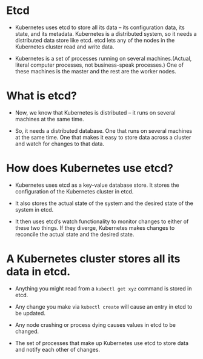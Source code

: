 
# Etcd 

- Kubernetes uses etcd to store all its data – its configuration data, its state, and its metadata. Kubernetes is a distributed system, so it needs a
distributed data store like etcd. etcd lets any of the nodes in the Kubernetes cluster read and write data.

- Kubernetes is a set of processes running on several machines.(Actual, literal computer processes, not business-speak processes.) 
One of these machines is the master and the rest are the worker nodes.


# What is etcd?

- Now, we know that Kubernetes is distributed – it runs on several machines at the same time.

- So, it needs a distributed database. One that runs on several machines at the same time. One that makes it easy to store data across a 
cluster and watch for changes to that data.

# How does Kubernetes use etcd?

- Kubernetes uses etcd as a key-value database store. It stores the configuration of the Kubernetes cluster in etcd.

- It also stores the actual state of the system and the desired state of the system in etcd.

- It then uses etcd’s watch functionality to monitor changes to either of these two things. If they diverge, Kubernetes makes changes to reconcile the actual state and the desired state.

# A Kubernetes cluster stores all its data in etcd.

- Anything you might read from a `kubectl get xyz` command is stored in etcd.

- Any change you make via `kubectl create` will cause an entry in etcd to be updated.

- Any node crashing or process dying causes values in etcd to be changed.

- The set of processes that make up Kubernetes use etcd to store data and notify each other of changes.
